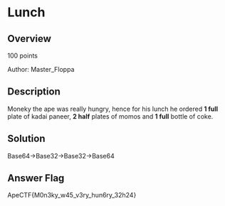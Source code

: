 # Lunch #
 
## Overview ##
 
100 points
 
Author: Master_Floppa
 
## Description ##
 
Moneky the ape was really hungry, hence for his lunch he ordered **1 full** plate of kadai paneer, **2 half** plates of momos and **1 full** bottle of coke.

## Solution ##
Base64->Base32->Base32->Base64

## Answer Flag ##
ApeCTF{M0n3ky_w45_v3ry_hun6ry_32h24}
